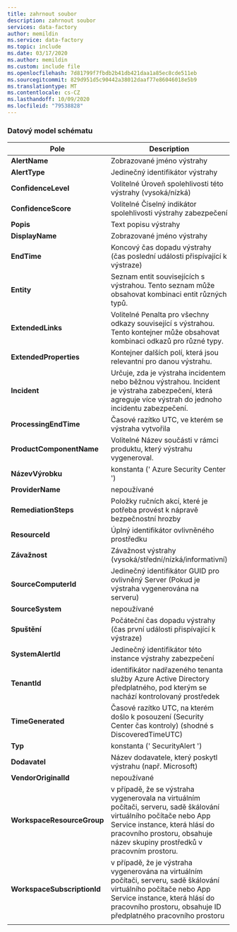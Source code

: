 ```yaml
---
title: zahrnout soubor
description: zahrnout soubor
services: data-factory
author: memildin
ms.service: data-factory
ms.topic: include
ms.date: 03/17/2020
ms.author: memildin
ms.custom: include file
ms.openlocfilehash: 7d81799f7fbdb2b41db421daa1a85ec8cde511eb
ms.sourcegitcommit: 829d951d5c90442a38012daaf77e86046018e5b9
ms.translationtype: MT
ms.contentlocale: cs-CZ
ms.lasthandoff: 10/09/2020
ms.locfileid: "79538828"
---
```

### <a name="the-data-model-of-the-schema"></a>Datový model schématu

|Pole|Description|
|----|----|
|**AlertName**|Zobrazované jméno výstrahy|
|**AlertType**|Jedinečný identifikátor výstrahy|
|**ConfidenceLevel**|Volitelné Úroveň spolehlivosti této výstrahy (vysoká/nízká)|
|**ConfidenceScore**|Volitelné Číselný indikátor spolehlivosti výstrahy zabezpečení|
|**Popis**|Text popisu výstrahy|
|**DisplayName**|Zobrazované jméno výstrahy|
|**EndTime**|Koncový čas dopadu výstrahy (čas poslední události přispívající k výstraze)|
|**Entity**|Seznam entit souvisejících s výstrahou. Tento seznam může obsahovat kombinaci entit různých typů.|
|**ExtendedLinks**|Volitelné Penalta pro všechny odkazy související s výstrahou. Tento kontejner může obsahovat kombinaci odkazů pro různé typy.|
|**ExtendedProperties**|Kontejner dalších polí, která jsou relevantní pro danou výstrahu.|
|**Incident**|Určuje, zda je výstraha incidentem nebo běžnou výstrahou. Incident je výstraha zabezpečení, která agreguje více výstrah do jednoho incidentu zabezpečení.|
|**ProcessingEndTime**|Časové razítko UTC, ve kterém se výstraha vytvořila|
|**ProductComponentName**|Volitelné Název součásti v rámci produktu, který výstrahu vygeneroval.|
|**NázevVýrobku**|konstanta (' Azure Security Center ')|
|**ProviderName**|nepoužívané|
|**RemediationSteps**|Položky ručních akcí, které je potřeba provést k nápravě bezpečnostní hrozby|
|**ResourceId**|Úplný identifikátor ovlivněného prostředku|
|**Závažnost**|Závažnost výstrahy (vysoká/střední/nízká/informativní)|
|**SourceComputerId**|Jedinečný identifikátor GUID pro ovlivněný Server (Pokud je výstraha vygenerována na serveru)|
|**SourceSystem**|nepoužívané|
|**Spuštění**|Počáteční čas dopadu výstrahy (čas první události přispívající k výstraze)|
|**SystemAlertId**|Jedinečný identifikátor této instance výstrahy zabezpečení|
|**TenantId**|identifikátor nadřazeného tenanta služby Azure Active Directory předplatného, pod kterým se nachází kontrolovaný prostředek|
|**TimeGenerated**|Časové razítko UTC, na kterém došlo k posouzení (Security Center čas kontroly) (shodné s DiscoveredTimeUTC)|
|**Typ**|konstanta (' SecurityAlert ')|
|**Dodavatel**|Název dodavatele, který poskytl výstrahu (např. Microsoft)|
|**VendorOriginalId**|nepoužívané|
|**WorkspaceResourceGroup**|v případě, že se výstraha vygenerovala na virtuálním počítači, serveru, sadě škálování virtuálního počítače nebo App Service instance, která hlásí do pracovního prostoru, obsahuje název skupiny prostředků v pracovním prostoru.|
|**WorkspaceSubscriptionId**|v případě, že je výstraha vygenerována na virtuálním počítači, serveru, sadě škálování virtuálního počítače nebo App Service instance, která hlásí do pracovního prostoru, obsahuje ID předplatného pracovního prostoru|
|||
